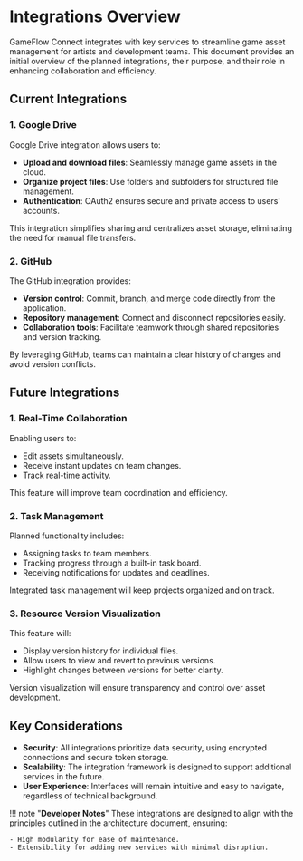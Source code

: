 # **Integrations Overview**

GameFlow Connect integrates with key services to streamline game asset management for artists and development teams. This document provides an initial overview of the planned integrations, their purpose, and their role in enhancing collaboration and efficiency.

## **Current Integrations**

### **1. Google Drive**
Google Drive integration allows users to:

- **Upload and download files**: Seamlessly manage game assets in the cloud.
- **Organize project files**: Use folders and subfolders for structured file management.
- **Authentication**: OAuth2 ensures secure and private access to users' accounts.

This integration simplifies sharing and centralizes asset storage, eliminating the need for manual file transfers.

### **2. GitHub**
The GitHub integration provides:

- **Version control**: Commit, branch, and merge code directly from the application.
- **Repository management**: Connect and disconnect repositories easily.
- **Collaboration tools**: Facilitate teamwork through shared repositories and version tracking.

By leveraging GitHub, teams can maintain a clear history of changes and avoid version conflicts.

## **Future Integrations**

### **1. Real-Time Collaboration**
Enabling users to:

- Edit assets simultaneously.
- Receive instant updates on team changes.
- Track real-time activity.

This feature will improve team coordination and efficiency.

### **2. Task Management**
Planned functionality includes:

- Assigning tasks to team members.
- Tracking progress through a built-in task board.
- Receiving notifications for updates and deadlines.

Integrated task management will keep projects organized and on track.

### **3. Resource Version Visualization**
This feature will:

- Display version history for individual files.
- Allow users to view and revert to previous versions.
- Highlight changes between versions for better clarity.

Version visualization will ensure transparency and control over asset development.

## **Key Considerations**

- **Security**: All integrations prioritize data security, using encrypted connections and secure token storage.
- **Scalability**: The integration framework is designed to support additional services in the future.
- **User Experience**: Interfaces will remain intuitive and easy to navigate, regardless of technical background.

!!! note "**Developer Notes**"
    These integrations are designed to align with the principles outlined in the architecture document, ensuring:

    - High modularity for ease of maintenance.
    - Extensibility for adding new services with minimal disruption.
